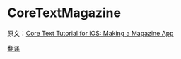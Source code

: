 # CoreTextMagazine


 原文：[Core Text Tutorial for iOS: Making a Magazine App](https://www.raywenderlich.com/578-core-text-tutorial-for-ios-making-a-magazine-app)
 
 [翻译](https://www.jianshu.com/p/8567250c7e12)
